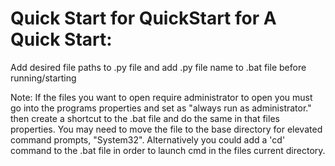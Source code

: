 # Quick Start for QuickStart for A Quick Start:
Add desired file paths to .py file and add .py file name to .bat file before running/starting

Note: If the files you want to open require administrator to open you must go into the programs properties and set as "always run as administrator." then create a shortcut to the .bat file and do the same in that files properties. You may need to move the file to the base directory for elevated command prompts, "System32". Alternatively you could add a 'cd' command to the .bat file in order to launch cmd in the files current directory.
